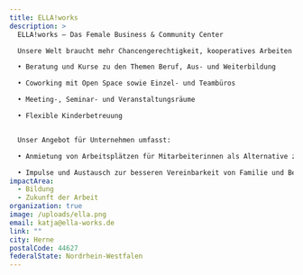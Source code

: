 ```yaml
---
title: ELLA!works
description: >
  ELLA!works – Das Female Business & Community Center

  Unsere Welt braucht mehr Chancengerechtigkeit, kooperatives Arbeiten und sozialen Zusammenhalt. ELLA!works steht für Equality/Love/Loyalty/Appreciation und unterstützt Frauen und Mädchen dabei, ihr vorhandenes Potential zu nutzen. Unser Angebot für Frauen und Mädchen umfasst:

  • Beratung und Kurse zu den Themen Beruf, Aus- und Weiterbildung 

  • Coworking mit Open Space sowie Einzel- und Teambüros

  • Meeting-, Seminar- und Veranstaltungsräume

  • Flexible Kinderbetreuung 


  Unser Angebot für Unternehmen umfasst:

  • Anmietung von Arbeitsplätzen für Mitarbeiterinnen als Alternative zum Homeoffice 

  • Impulse und Austausch zur besseren Vereinbarkeit von Familie und Beruf
impactArea:
  - Bildung
  - Zukunft der Arbeit
organization: true
image: /uploads/ella.png
email: katja@ella-works.de
link: ""
city: Herne
postalCode: 44627
federalState: Nordrhein-Westfalen
---
```

